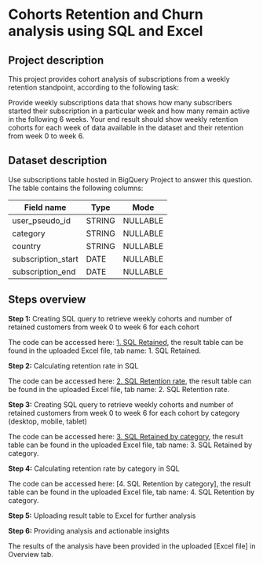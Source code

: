 # Cohorts Retention and Churn analysis using SQL and Excel
## Project description
This project provides cohort analysis of subscriptions from a weekly retention standpoint, according to the following task:

Provide weekly subscriptions data that shows how many subscribers started their subscription in a particular week and how many remain active in the following 6 weeks. 
Your end result should show weekly retention cohorts for each week of data available in the dataset and their retention from week 0 to week 6.

## Dataset description
Use subscriptions table hosted in BigQuery Project to answer this question. The table contains the following columns:



| Field name  | Type | Mode |
| ------------- | ------------- |---------------|
| user_pseudo_id | STRING  | NULLABLE |
| category  | STRING | NULLABLE |
| country| STRING | NULLABLE |
| subscription_start| DATE | NULLABLE |
| subscription_end | DATE | NULLABLE |

		
## Steps overview
**Step 1:**  Creating SQL query to retrieve weekly cohorts and number of retained customers from week 0 to week 6 for each cohort 

The code can be accessed here: [1. SQL Retained](https://github.com/PatrycjaDanilczuk/Cohort-Renention-Churn-analysis-using-SQL-and-Excel/blob/main/1.%20SQL%20Retained), the result table can be found in the uploaded Excel file, tab name: 1. SQL Retained.

**Step 2:**  Calculating retention rate in SQL

The code can be accessed here: [2. SQL Retention rate](https://github.com/PatrycjaDanilczuk/Cohort-Renention-Churn-analysis-using-SQL-and-Excel/blob/main/2.%20SQL%20Retention%20rate), the result table can be found in the uploaded Excel file, tab name: 2. SQL Retention rate.

**Step 3:**  Creating SQL query to retrieve weekly cohorts and number of retained customers from week 0 to week 6 for each cohort by category (desktop, mobile, tablet)

The code can be accessed here: [3. SQL Retained by category](https://github.com/PatrycjaDanilczuk/Cohort-Renention-Churn-analysis-using-SQL-and-Excel/blob/main/3.%20SQL%20Retained%20by%20category), the result table can be found in the uploaded Excel file, tab name: 3. SQL Retained by category.

**Step 4:** Calculating retention rate by category in SQL

The code can be accessed here: [4. SQL Retention by category], the result table can be found in the uploaded Excel file, tab name: 4. SQL Retention by category.

**Step 5:** Uploading result table to Excel for further analysis

**Step 6:** Providing analysis and actionable insights

The results of the analysis have been provided in the uploaded [Excel file] in Overview tab.
